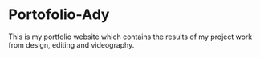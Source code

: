 # Portofolio-Ady
This is my portfolio website which contains the results of my project work from design, editing and videography.
